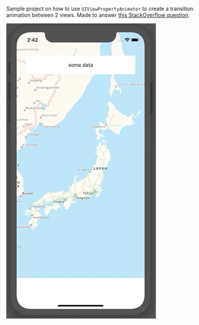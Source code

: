 Sample project on how to use `UIViewPropertyAnimator` to create a transition animation between 2 views. Made to answer [this StackOverflow question](https://stackoverflow.com/questions/40755056/how-to-display-uitableviewcontroller-as-a-swipe-up-gesture-in-front-of-another-v).

![](sampleGif.gif)
